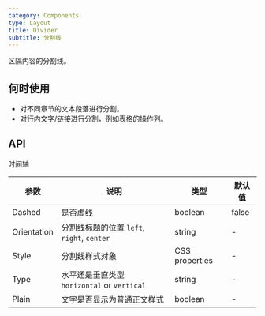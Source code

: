```yaml
---
category: Components
type: Layout
title: Divider
subtitle: 分割线
---
```


区隔内容的分割线。

## 何时使用

- 对不同章节的文本段落进行分割。
- 对行内文字/链接进行分割，例如表格的操作列。


## API

时间轴

| 参数             | 说明                                         | 类型          | 默认值    |
| ---------------- | -------------------------------------------- | ------------- | --------- |
| Dashed   | 是否虚线| boolean         |false|
| Orientation | 分割线标题的位置 `left`, `right`, `center` | string         |-       |
| Style | 分割线样式对象| CSS properties  | -  |
| Type | 水平还是垂直类型 `horizontal` or `vertical`| string | -  |
| Plain | 文字是否显示为普通正文样式| boolean  | -  |
